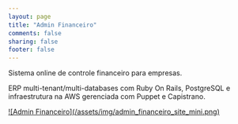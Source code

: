 ```yaml
---
layout: page
title: "Admin Financeiro"
comments: false
sharing: false
footer: false
---
```


Sistema online de controle financeiro para empresas.

ERP multi-tenant/multi-databases com Ruby On Rails, PostgreSQL e infraestrutura na AWS gerenciada com Puppet e Capistrano.

<a href="/assets/img/admin_financeiro_site.png">
  ![Admin Financeiro](/assets/img/admin_financeiro_site_mini.png)
</a>